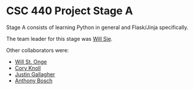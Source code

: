# CSC 440 Project Stage A

Stage A consists of learning Python in general and Flask/Jinja specifically.

The team leader for this stage was [Will Sie](https://github.com/Willsie).

Other collaborators were:
- [Will St. Onge](https://github.com/WillStOnge)
- [Cory Knoll](https://github.com/kryptonianCodeMonkey)
- [Justin Gallagher](https://github.com/ThisJustin-code)
- [Anthony Bosch](https://github.com/boscha1)
